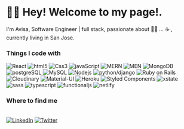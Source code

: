 
<h1>🙋‍♀️ Hey! Welcome to my page!.</h1>
<p>I'm Avisa, Software Engineer | full stack, passionate about 👩‍💻 ... ☕️ , currently living in San Jose.</p>
<h3>Things I code with</h3>
<p>
  <img alt="React" src="https://img.shields.io/badge/-React-45b8d8?style=flat-square&logo=react&logoColor=white" />
  <img alt="html5" src="https://img.shields.io/badge/-HTML5-E34F26?style=flat-square&logo=html5&logoColor=white" />
  <img alt="Css3" src="https://img.shields.io/badge/-CSS3-green" />
  <img alt="javaScript" src="https://img.shields.io/badge/-JavaScript-important" />
  <img alt="MERN" src="https://img.shields.io/badge/-MERN-red" />
  <img alt="MEN" src="https://img.shields.io/badge/-MEN-blue" />
  <img alt="MongoDB" src="https://img.shields.io/badge/-MongoDB-13aa52?style=flat-square&logo=mongodb&logoColor=white" />
  <img alt="postgreSQL" src="https://img.shields.io/badge/-PostgreSQL-yellowgreen" />
  <img alt="MySQL" src="https://img.shields.io/badge/-MySQL-orange" />
  <img alt="Nodejs" src="https://img.shields.io/badge/-Nodejs-43853d?style=flat-square&logo=Node.js&logoColor=white" />
  <img alt="python/django" src="https://img.shields.io/badge/-Python%2FDjango-yellow" />
  <img alt="Ruby on Rails" src="https://img.shields.io/badge/-Ruby%20on%20Rails-critical" />
  <img alt="Cloudinary" src="https://img.shields.io/badge/-Cloudinary-blue"/>
  <img alt="Material-UI" src="https://img.shields.io/badge/-Material--UI%20%26%20Materialize-orange"/>
  <img alt="Heroku" src="https://img.shields.io/badge/-Heroku-430098?style=flat-square&logo=heroku&logoColor=white" />
  <img alt="Styled Components" src="https://img.shields.io/badge/-Styled_Components-db7092?style=flat-square&logo=styled-components&logoColor=white" />
  <img alt="xstate" src="https://img.shields.io/badge/-xstate-red" />
  <img alt="sass" src="https://img.shields.io/badge/-sass-orange" />
   <img alt="typescript" src="https://img.shields.io/badge/-typescript-green" />
   <img alt="functionaljs" src="https://img.shields.io/badge/-Functional%20JS-yellowgreen" />
  <img alt="netlify" src="https://img.shields.io/badge/-Netlify-success" />
</p>

<h3>Where to find me</h3>
<p><br/><a href="https://www.linkedin.com/in/avisaposhtkouhi/" target="_blank"><img alt="LinkedIn" src="https://img.shields.io/badge/linkedin-%230077B5.svg?&style=for-the-badge&logo=linkedin&logoColor=white" /></a> <a href="https://twitter.com/AvisaAp" target="_blank"><img alt="Twitter" src="https://img.shields.io/badge/twitter-%231DA1F2.svg?&style=for-the-badge&logo=twitter&logoColor=white" /></a>
</p>
